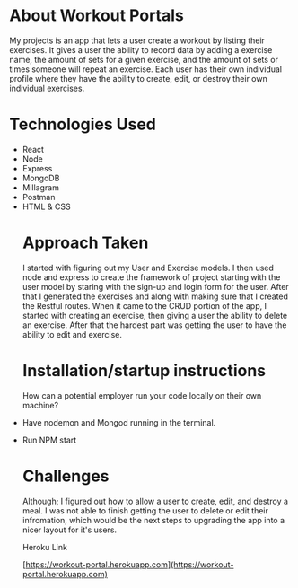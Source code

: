 <h1>About Workout Portals</h1>

My projects is an app that lets a user create a workout by listing their exercises.  It gives a user the ability to record data by adding a exercise name, the amount of sets for a given exercise, and the amount of sets or times someone will repeat an exercise. Each user has their own individual profile where they have the ability to create, edit, or destroy their own individual exercises.

<h1>Technologies Used</h1>

<ul>
<li>React</li>
<li>Node</li>
<li>Express</li>
<li>MongoDB</li>
<li>Millagram</li>
<li>Postman</li>
<li>HTML & CSS</li>

<h1>Approach Taken</h1>

 I started with figuring out my User and Exercise models. I then used node and express to create the framework of project starting with the user model by staring with the sign-up and login form for the user.  After that I generated the exercises and along with making sure that I created the Restful routes.  When it came to the CRUD portion of the app, I started with creating an exercise, then giving a user the ability to delete an exercise.  After that the hardest part was getting the user to have the ability to edit and exercise. 

<h1>Installation/startup instructions</h1>

How can a potential employer run your code locally on their own machine?

<li>Have nodemon and Mongod running in the terminal.<li>

Run NPM start

<h1>Challenges</h1>
Although; I figured out how to allow a user to create, edit, and destroy a meal. I was not able to finish getting the user to delete or edit their infromation, which would be the next steps to upgrading the app into a nicer layout for it's users.

Heroku Link

[https://workout-portal.herokuapp.com](https://workout-portal.herokuapp.com)

